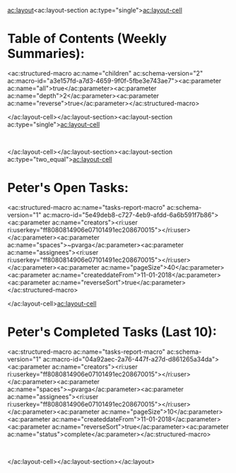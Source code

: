 <ac:layout><ac:layout-section ac:type="single"><ac:layout-cell><h1>Table of Contents (Weekly Summaries):</h1><p><ac:structured-macro ac:name="children" ac:schema-version="2" ac:macro-id="a3e157fd-a7d3-4659-9f0f-5fbe3e743ae7"><ac:parameter ac:name="all">true</ac:parameter><ac:parameter ac:name="depth">2</ac:parameter><ac:parameter ac:name="reverse">true</ac:parameter></ac:structured-macro></p></ac:layout-cell></ac:layout-section><ac:layout-section ac:type="single"><ac:layout-cell><p>&nbsp;</p></ac:layout-cell></ac:layout-section><ac:layout-section ac:type="two_equal"><ac:layout-cell><h1>Peter's Open Tasks:</h1><p><ac:structured-macro ac:name="tasks-report-macro" ac:schema-version="1" ac:macro-id="5e49deb8-c727-4eb9-afdd-6a6b591f7b86"><ac:parameter ac:name="creators"><ri:user ri:userkey="ff8080814906e07101491ec208670015"></ri:user></ac:parameter><ac:parameter ac:name="spaces">~pvarga</ac:parameter><ac:parameter ac:name="assignees"><ri:user ri:userkey="ff8080814906e07101491ec208670015"></ri:user></ac:parameter><ac:parameter ac:name="pageSize">40</ac:parameter><ac:parameter ac:name="createddateFrom">11-01-2018</ac:parameter><ac:parameter ac:name="reverseSort">true</ac:parameter></ac:structured-macro></p></ac:layout-cell><ac:layout-cell><h1>Peter's Completed Tasks (Last 10):</h1><p><ac:structured-macro ac:name="tasks-report-macro" ac:schema-version="1" ac:macro-id="04a92aec-2a76-447f-a27d-d861265a34da"><ac:parameter ac:name="creators"><ri:user ri:userkey="ff8080814906e07101491ec208670015"></ri:user></ac:parameter><ac:parameter ac:name="spaces">~pvarga</ac:parameter><ac:parameter ac:name="assignees"><ri:user ri:userkey="ff8080814906e07101491ec208670015"></ri:user></ac:parameter><ac:parameter ac:name="pageSize">10</ac:parameter><ac:parameter ac:name="createddateFrom">11-01-2018</ac:parameter><ac:parameter ac:name="reverseSort">true</ac:parameter><ac:parameter ac:name="status">complete</ac:parameter></ac:structured-macro></p><p>&nbsp;</p></ac:layout-cell></ac:layout-section></ac:layout>